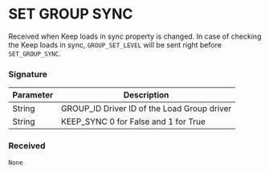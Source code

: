 # SET GROUP SYNC

Received when Keep loads in sync property is changed. In case of checking the Keep loads in sync, `GROUP_SET_LEVEL` will be sent right before `SET_GROUP_SYNC`.

### Signature

| Parameter | Description |
| --- | --- |
| String | GROUP_ID Driver ID of the Load Group driver |
| String | KEEP_SYNC 0 for False and 1 for True |

### Received

`None`
